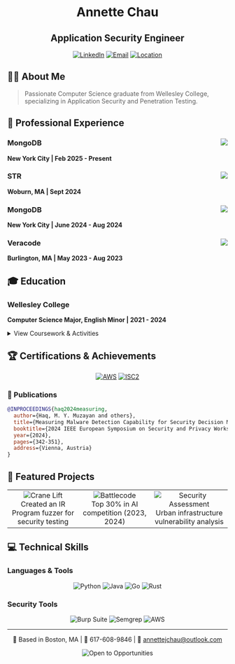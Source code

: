 <div align="center">

# Annette Chau
## Application Security Engineer

[![LinkedIn](https://img.shields.io/badge/LinkedIn-Connect-blue?style=for-the-badge&logo=linkedin)](https://linkedin.com/in/annette-chau/)
[![Email](https://img.shields.io/badge/Email-Contact-red?style=for-the-badge&logo=gmail)](mailto:annettejchau@outlook.com)
[![Location](https://img.shields.io/badge/Location-Boston_MA-green?style=for-the-badge&logo=google-maps)](https://www.google.com/maps/place/Boston,+MA)

</div>

## 👩‍💻 About Me
> Passionate Computer Science graduate from Wellesley College, specializing in Application Security and Penetration Testing.


## 💼 Professional Experience

### MongoDB <img src="https://img.shields.io/badge/Role-Software_Engineer_2-blue?style=flat-square&logo=mongodb" align="right">
**New York City | Feb 2025 - Present**  

### STR <img src="https://img.shields.io/badge/Role-Software_Engineering_Co--op-blue?style=flat-square" align="right">
**Woburn, MA | Sept 2024**

### MongoDB <img src="https://img.shields.io/badge/Role-Cloud_Security_Intern-blue?style=flat-square&logo=mongodb" align="right">
**New York City | June 2024 - Aug 2024**

### Veracode <img src="https://img.shields.io/badge/Role-Product_Security_Intern-blue?style=flat-square" align="right">
**Burlington, MA | May 2023 - Aug 2023**


## 🎓 Education

### Wellesley College
**Computer Science Major, English Minor | 2021 - 2024**

<details>
<summary>View Coursework & Activities</summary>

#### 📚 Key Coursework
- Computer Systems & Cybersecurity
- Algorithms & Theory of Computation
- Computer Networks
- Mobile App Development
- Systems Modeling

#### 🔬 Research
- Wellesley Programming Systems Lab
- MIT Sloan CAMS Lab (Ransomware Research)

#### 🎭 Leadership
- Technical Production Manager (Upstage/Babson Players)
- Olin Formula SAE Sensors Team
- Wellesley Rugby Executive Board
</details>

## 🏆 Certifications & Achievements

<div align="center">

[![AWS](https://img.shields.io/badge/AWS-Certified_Cloud_Practitioner-orange?style=for-the-badge&logo=amazon-aws)](https://www.credly.com/org/amazon-web-services)
[![ISC2](https://img.shields.io/badge/ISC2-Certified_in_Cybersecurity-blue?style=for-the-badge&logo=isc2)](https://www.isc2.org)

</div>

### 📝 Publications
```bibtex
@INPROCEEDINGS{haq2024measuring,
  author={Haq, M. Y. Muzayan and others},
  title={Measuring Malware Detection Capability for Security Decision Making},
  booktitle={2024 IEEE European Symposium on Security and Privacy Workshops},
  year={2024},
  pages={342-351},
  address={Vienna, Austria}
}
```

## 🚀 Featured Projects

<table>
<tr>
<td align="center">
  <img src="https://img.shields.io/badge/Crane_Lift-IR_Fuzzer-red?style=for-the-badge" alt="Crane Lift"/><br>
  Created an IR Program fuzzer for security testing
</td>
<td align="center">
  <img src="https://img.shields.io/badge/MIT-Battlecode-blue?style=for-the-badge" alt="Battlecode"/><br>
  Top 30% in AI competition (2023, 2024)
</td>
<td align="center">
  <img src="https://img.shields.io/badge/Security-Assessment-green?style=for-the-badge" alt="Security Assessment"/><br>
  Urban infrastructure vulnerability analysis
</td>
</tr>
</table>

## 💻 Technical Skills

### Languages & Tools
<div align="center">

![Python](https://img.shields.io/badge/Python-Expert-blue?style=flat-square&logo=python)
![Java](https://img.shields.io/badge/Java-Advanced-orange?style=flat-square&logo=java)
![Go](https://img.shields.io/badge/Go-Intermediate-cyan?style=flat-square&logo=go)
![Rust](https://img.shields.io/badge/Rust-Learning-red?style=flat-square&logo=rust)

</div>

### Security Tools
<div align="center">

![Burp Suite](https://img.shields.io/badge/Burp_Suite-Professional-orange?style=flat-square)
![Semgrep](https://img.shields.io/badge/Semgrep-Advanced-blue?style=flat-square)
![AWS](https://img.shields.io/badge/AWS-Certified-yellow?style=flat-square&logo=amazon-aws)

</div>

---
<div align="center">

📍 Based in Boston, MA | 📱 617-608-9846 | 📧 annettejchau@outlook.com

<img src="https://img.shields.io/badge/Open_to-Security_Opportunities-green?style=for-the-badge" alt="Open to Opportunities"/>

</div>
